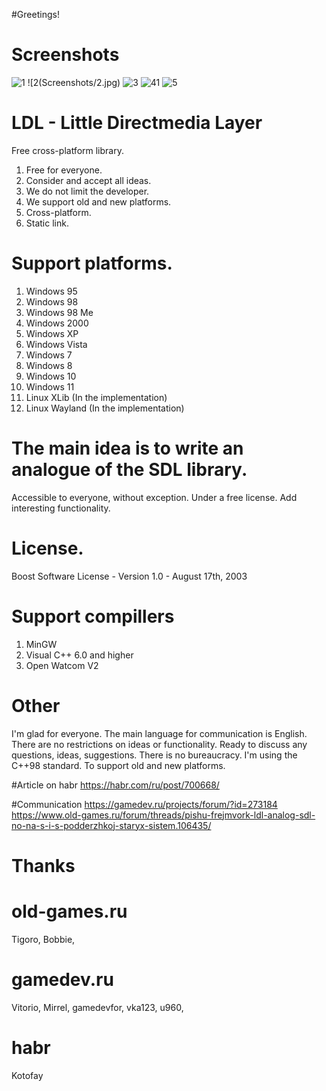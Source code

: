 #Greetings!

# Screenshots
![1](Screenshots/1.jpg)
![2(Screenshots/2.jpg)
![3](Screenshots/3.jpg)
![41](Screenshots/4.jpg)
![5](Screenshots/5.jpg)

# LDL - Little Directmedia Layer
Free cross-platform library.

1. Free for everyone.
2. Consider and accept all ideas.
3. We do not limit the developer.
4. We support old and new platforms.
5. Cross-platform.
6. Static link.

# Support platforms.
1. Windows 95
2. Windows 98
3. Windows 98 Me
4. Windows 2000
5. Windows XP
6. Windows Vista
7. Windows 7
8. Windows 8
9. Windows 10
10. Windows 11
11. Linux XLib (In the implementation)
12. Linux Wayland (In the implementation)

# The main idea is to write an analogue of the SDL library. 
Accessible to everyone, without exception. 
Under a free license. Add interesting functionality.

# License.
Boost Software License - Version 1.0 - August 17th, 2003

# Support compillers
1. MinGW
2. Visual C++ 6.0 and higher
3. Open Watcom V2

# Other
I'm glad for everyone. The main language for communication is English. There are no restrictions on ideas or functionality. 
Ready to discuss any questions, ideas, suggestions. There is no bureaucracy.
I'm using the C++98 standard. To support old and new platforms.

#Article on habr
https://habr.com/ru/post/700668/

#Communication
https://gamedev.ru/projects/forum/?id=273184
https://www.old-games.ru/forum/threads/pishu-frejmvork-ldl-analog-sdl-no-na-s-i-s-podderzhkoj-staryx-sistem.106435/

# Thanks


# old-games.ru
Tigoro, 
Bobbie,


# gamedev.ru
Vitorio,
Mirrel,
gamedevfor,
vka123,
u960,


# habr
Kotofay